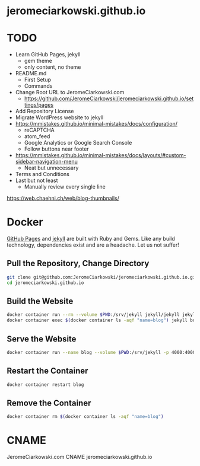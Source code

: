 # jeromeciarkowski.github.io

# TODO
* Learn GitHub Pages, jekyll
    * gem theme
    * only content, no theme
* README.md
    * First Setup
    * Commands
* Change Root URL to JeromeCiarkowski.com
    * https://github.com/JeromeCiarkowski/jeromeciarkowski.github.io/settings/pages
* Add Repository License
* Migrate WordPress website to jekyll
* https://mmistakes.github.io/minimal-mistakes/docs/configuration/
    * reCAPTCHA
    * atom_feed
    * Google Analytics or Google Search Console
    * Follow buttons near footer
* https://mmistakes.github.io/minimal-mistakes/docs/layouts/#custom-sidebar-navigation-menu
    * Neat but unnecessary
* Terms and Conditions
* Last but not least
    * Manually review every single line

https://web.chaehni.ch/web/blog-thumbnails/

# Docker
[GitHub Pages](https://pages.github.com/) and [jekyll](https://github.com/jekyll/jekyll) are built with Ruby and Gems. Like any build technology, dependencies exist and are a headache. Let us not suffer!

## Pull the Repository, Change Directory
```zsh
git clone git@github.com:JeromeCiarkowski/jeromeciarkowski.github.io.git
cd jeromeciarkowski.github.io
```

## Build the Website
```zsh
docker container run --rm --volume $PWD:/srv/jekyll jekyll/jekyll jekyll build
docker container exec $(docker container ls -aqf "name=blog") jekyll build --verbose 
```

## Serve the Website
```zsh
docker container run --name blog --volume $PWD:/srv/jekyll -p 4000:4000 -it jekyll/jekyll jekyll serve --livereload
```

## Restart the Container
```zsh
docker container restart blog
```

## Remove the Container
```zsh
docker container rm $(docker container ls -aqf "name=blog")
```

# CNAME
JeromeCiarkowski.com CNAME jeromeciarkowski.github.io